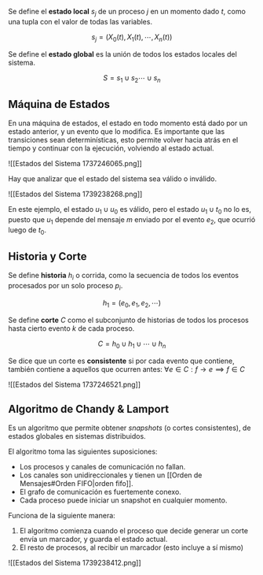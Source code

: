 Se define el **estado local** $s_j$ de un proceso $j$ en un momento dado $t$, como una tupla con el valor de todas las variables.

$$
s_j = (X_0(t), X_1(t), \cdots, X_n(t))
$$

Se define el **estado global** es la unión de todos los estados locales del sistema.

$$
S = s_1 \cup s_2 \cdots \cup s_n
$$

## Máquina de Estados

En una máquina de estados, el estado en todo momento está dado por un estado anterior, y un evento que lo modifica. Es importante que las transiciones sean determinísticas, esto permite volver hacia atrás en el tiempo y continuar con la ejecución, volviendo al estado actual.

![[Estados del Sistema 1737246065.png]]

Hay que analizar que el estado del sistema sea válido o inválido.

![[Estados del Sistema 1739238268.png]]

En este ejemplo, el estado $u_1 \cup u_0$ es válido, pero el estado $u_1 \cup t_0$ no lo es, puesto que $u_1$ depende del mensaje $m$ enviado por el evento $e_2$, que ocurrió luego de $t_0$.

## Historia y Corte

Se define **historia** $h_i$ o corrida, como la secuencia de todos los eventos procesados por un solo proceso $p_i$.

$$
h_1 = (e_0, e_1, e_2, \cdots)
$$

Se define **corte** $C$ como el subconjunto de historias de todos los procesos hasta cierto evento $k$ de cada proceso.

$$
C = h_0 \cup h_1 \cup \cdots \cup h_n
$$

Se dice que un corte es **consistente** si por cada evento que contiene, también contiene a aquellos que ocurren antes: $\forall e \in C: f \to e \implies f \in C$

![[Estados del Sistema 1737246521.png]]

## Algoritmo de Chandy & Lamport

Es un algoritmo que permite obtener *snapshots* (o cortes consistentes), de estados globales en sistemas distribuidos.

El algoritmo toma las siguientes suposiciones:

- Los procesos y canales de comunicación no fallan.
- Los canales son unidireccionales y tienen un [[Orden de Mensajes#Orden FIFO|orden fifo]].
- El grafo de comunicación es fuertemente conexo.
- Cada proceso puede iniciar un snapshot en cualquier momento.

Funciona de la siguiente manera:

1. El algoritmo comienza cuando el proceso que decide generar un corte envía un marcador, y guarda el estado actual.
2. El resto de procesos, al recibir un marcador (esto incluye a sí mismo)

![[Estados del Sistema 1739238412.png]]
